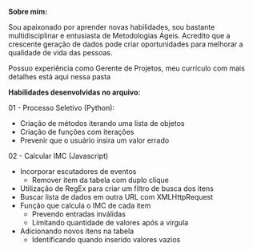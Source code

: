 **Sobre mim:**

Sou apaixonado por aprender novas habilidades, sou bastante multidisciplinar e entusiasta de Metodologias Ágeis. Acredito que a crescente geração de dados pode criar oportunidades para melhorar a qualidade de vida das pessoas.  

Possuo experiência como Gerente de Projetos, meu currículo com mais detalhes está aqui nessa pasta


**Habilidades desenvolvidas no arquivo:**

01 - Processo Seletivo (Python):

- Criação de métodos iterando uma lista de objetos 
- Criação de funções com iterações
- Prevenir que o usuário insira um valor errado

02 - Calcular IMC (Javascript)

- Incorporar escutadores de eventos 
  * Remover item da tabela com duplo clique
- Utilização de RegEx para criar um filtro de busca dos itens
- Buscar lista de dados em outra URL com XMLHttpRequest 
- Função que calcula o IMC de cada item
  * Prevendo entradas inválidas
  * Limitando quantidade de valores após a virgula
- Adicionando novos itens na tabela
  * Identificando quando inserido valores vazios



